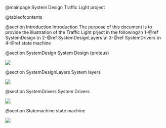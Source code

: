 @mainpage System Design Traffic Light project

@tableofcontents

@section  Introduction Introduction
The purpose of this document is to provide the illustration  of the Traffic Light prject in the following:\n
1-@ref SystemDesign \n
2-@ref SystemDesignLayers \n
3-@ref SystemDrivers \n
4-@ref state machine   

@section  SystemDesign System Design (proteus)

![](System_diagram.png)

@section SystemDesignLayers System layers

![](SystemDesignLayers.png)

@section SystemDrivers System Drivers

![](System_Drivers.png)

@section Statemachine state machine

![](Traffic_light.jpg)

